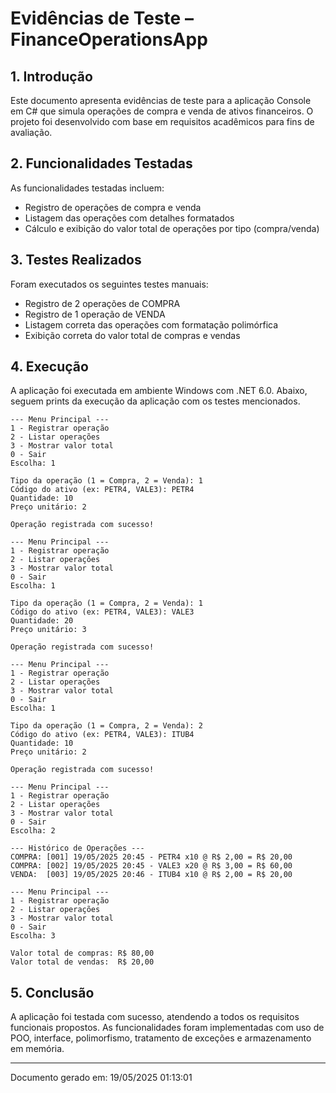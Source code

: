 # Evidências de Teste – FinanceOperationsApp

## 1. Introdução

Este documento apresenta evidências de teste para a aplicação Console em C# que simula operações de compra e venda de ativos financeiros. O projeto foi desenvolvido com base em requisitos acadêmicos para fins de avaliação.

## 2. Funcionalidades Testadas

As funcionalidades testadas incluem:

- Registro de operações de compra e venda
- Listagem das operações com detalhes formatados
- Cálculo e exibição do valor total de operações por tipo (compra/venda)

## 3. Testes Realizados

Foram executados os seguintes testes manuais:

- Registro de 2 operações de COMPRA
- Registro de 1 operação de VENDA
- Listagem correta das operações com formatação polimórfica
- Exibição correta do valor total de compras e vendas

## 4. Execução

A aplicação foi executada em ambiente Windows com .NET 6.0. Abaixo, seguem prints da execução da aplicação com os testes mencionados.

```
--- Menu Principal ---
1 - Registrar operação
2 - Listar operações
3 - Mostrar valor total
0 - Sair
Escolha: 1

Tipo da operação (1 = Compra, 2 = Venda): 1
Código do ativo (ex: PETR4, VALE3): PETR4
Quantidade: 10
Preço unitário: 2

Operação registrada com sucesso!

--- Menu Principal ---
1 - Registrar operação
2 - Listar operações
3 - Mostrar valor total
0 - Sair
Escolha: 1

Tipo da operação (1 = Compra, 2 = Venda): 1
Código do ativo (ex: PETR4, VALE3): VALE3
Quantidade: 20
Preço unitário: 3

Operação registrada com sucesso!

--- Menu Principal ---
1 - Registrar operação
2 - Listar operações
3 - Mostrar valor total
0 - Sair
Escolha: 1

Tipo da operação (1 = Compra, 2 = Venda): 2
Código do ativo (ex: PETR4, VALE3): ITUB4
Quantidade: 10
Preço unitário: 2

Operação registrada com sucesso!

--- Menu Principal ---
1 - Registrar operação
2 - Listar operações
3 - Mostrar valor total
0 - Sair
Escolha: 2

--- Histórico de Operações ---
COMPRA: [001] 19/05/2025 20:45 - PETR4 x10 @ R$ 2,00 = R$ 20,00
COMPRA: [002] 19/05/2025 20:45 - VALE3 x20 @ R$ 3,00 = R$ 60,00
VENDA:  [003] 19/05/2025 20:46 - ITUB4 x10 @ R$ 2,00 = R$ 20,00

--- Menu Principal ---
1 - Registrar operação
2 - Listar operações
3 - Mostrar valor total
0 - Sair
Escolha: 3

Valor total de compras: R$ 80,00
Valor total de vendas:  R$ 20,00

```

## 5. Conclusão

A aplicação foi testada com sucesso, atendendo a todos os requisitos funcionais propostos. As funcionalidades foram implementadas com uso de POO, interface, polimorfismo, tratamento de exceções e armazenamento em memória.

---
Documento gerado em: 19/05/2025 01:13:01
